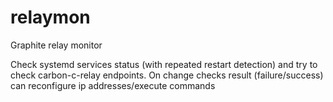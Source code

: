 # relaymon

Graphite relay monitor

Check systemd services status (with repeated restart detection) and try to check carbon-c-relay endpoints.
On change checks result (failure/success) can reconfigure ip addresses/execute commands
